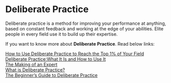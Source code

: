 # Deliberate Practice
Deliberate practice is a method for improving your performance at anything, based on constant feedback and working at the edge of your abilities. Elite people in every field use it to build up their expertise.

If you want to know more about **Deliberate Practice**. Read below links:  

[How to Use Deliberate Practice to Reach the Top 1% of Your Field](https://www.nateliason.com/blog/deliberate-practice)  
[Deliberate Practice:What It Is and How to Use It](https://jamesclear.com/deliberate-practice-theory)   
[The Making of an Expert](https://hbr.org/2007/07/the-making-of-an-expert)   
[What is Deliberate Practice?](https://fs.blog/2012/07/what-is-deliberate-practice/)   
[The Beginner’s Guide to Deliberate Practice](https://jamesclear.com/beginners-guide-deliberate-practice)  

